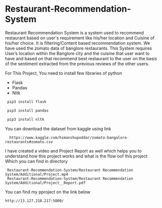 # Restaurant-Recommendation-System
Restaurant Recommendation System is a system used to recommend restaurant based on user's requirement like his/her location and Cuisine of his/her choice. It is filtering/Content based recommendation system. We have used the zomato data of banglore restaurants. This System requires User’s location within the Banglore city and the cuisine that user want to have and based on that recommend best restaurant to the user on the basis of the sentiment extracted from the previous reviews of the other users.

For This Project, You need to install few libraries of python 

- Flask
- Pandas
- Nltk

```python 
 pip3 install flask 

 pip3 install pandas

 pip3 install nltk
```
You  can download the dataset from kaggle using link
```data
  https://www.kaggle.com/himanshupoddar/zomato-bangalore-restaurants#zomato.csv
```  
I have created a video and Project Report as well which helps you to understand how this project works and what is the flow oof this project Which you can find in directory 
```dir
 Restaurant-Recommendation-System/Restaurant Recommendation System/Additional/Project.mp4
 Restaurant-Recommendation-System/Restaurant Recommendation System/Additional/Project__Report.pdf
```

You can find my pproject on the link below
```Link
http://13.127.218.217:5000/
```
